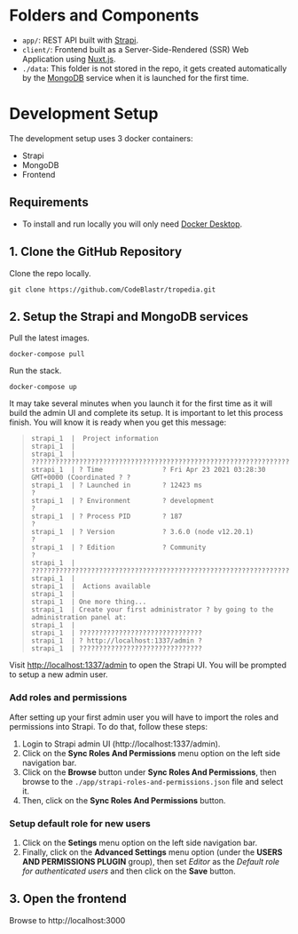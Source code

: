 # Folders and Components

- ``app/``: REST API built with [Strapi](https://strapi.io/).
- ``client/``: Frontend built as a Server-Side-Rendered (SSR) Web Application using [Nuxt.js](https://nuxtjs.org/).
- ``./data``: This folder is not stored in the repo, it gets created automatically by the [MongoDB](https://www.mongodb.com/) service when it is launched for the first time.

# Development Setup

The development setup uses 3 docker containers:
- Strapi
- MongoDB
- Frontend

## Requirements

- To install and run locally you will only need [Docker Desktop](https://www.docker.com/products/docker-desktop).

## 1. Clone the GitHub Repository

Clone the repo locally.
```
git clone https://github.com/CodeBlastr/tropedia.git
```

## 2. Setup the Strapi and MongoDB services

Pull the latest images.
```
docker-compose pull
```

Run the stack.
```
docker-compose up
```

It may take several minutes when you launch it for the first time as it will build the admin UI and complete its setup. It is important to let this process finish. You will know it is ready when you get this message:

>```
>strapi_1  |  Project information
>strapi_1  | 
>strapi_1  | ?????????????????????????????????????????????????????????????????????????
>strapi_1  | ? Time               ? Fri Apr 23 2021 03:28:30 GMT+0000 (Coordinated ? ?
>strapi_1  | ? Launched in        ? 12423 ms                                         ?
>strapi_1  | ? Environment        ? development                                      ?
>strapi_1  | ? Process PID        ? 187                                              ?
>strapi_1  | ? Version            ? 3.6.0 (node v12.20.1)                            ?
>strapi_1  | ? Edition            ? Community                                        ?
>strapi_1  | ?????????????????????????????????????????????????????????????????????????
>strapi_1  | 
>strapi_1  |  Actions available
>strapi_1  | 
>strapi_1  | One more thing...
>strapi_1  | Create your first administrator ? by going to the administration panel at:
>strapi_1  | 
>strapi_1  | ???????????????????????????????
>strapi_1  | ? http://localhost:1337/admin ?
>strapi_1  | ???????????????????????????????
>```

Visit [http://localhost:1337/admin](http://localhost:1337/admin) to open the Strapi UI. You will be prompted to setup a new admin user.

### Add roles and permissions

After setting up your first admin user you will have to import the roles and permissions into Strapi. To do that, follow these steps:
1. Login to Strapi admin UI (http://localhost:1337/admin).
2. Click on the **Sync Roles And Permissions** menu option on the left side navigation bar.
3. Click on the **Browse** button under **Sync Roles And Permissions**, then browse to the `./app/strapi-roles-and-permissions.json` file and select it.
5. Then, click on the **Sync Roles And Permissions** button.

### Setup default role for new users
1. Click on the **Setings** menu option on the left side navigation bar.
2. Finally, click on the **Advanced Settings** menu option (under the **USERS AND PERMISSIONS PLUGIN** group), then set *Editor* as the *Default role for authenticated users* and then click on the **Save** button.

## 3. Open the frontend

Browse to http://localhost:3000
